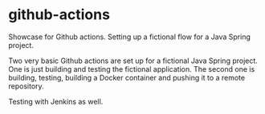 # github-actions
Showcase for Github actions. Setting up a fictional flow for a Java Spring project.

Two very basic Github actions are set up for a fictional Java Spring project.
One is just building and testing the fictional application.
The second one is building, testing, building a Docker container and pushing it to
a remote repository.

Testing with Jenkins as well.
